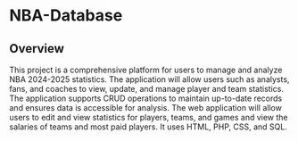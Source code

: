 # NBA-Database

## Overview
This project is a comprehensive platform for users to manage and analyze NBA
2024-2025 statistics. The application will allow users such as analysts, fans, and
coaches to view, update, and manage player and team statistics. The application
supports CRUD operations to maintain up-to-date records and ensures data is
accessible for analysis. The web application will allow users to edit and view
statistics for players, teams, and games and view the salaries of teams and most paid
players. It uses HTML, PHP, CSS, and SQL.
